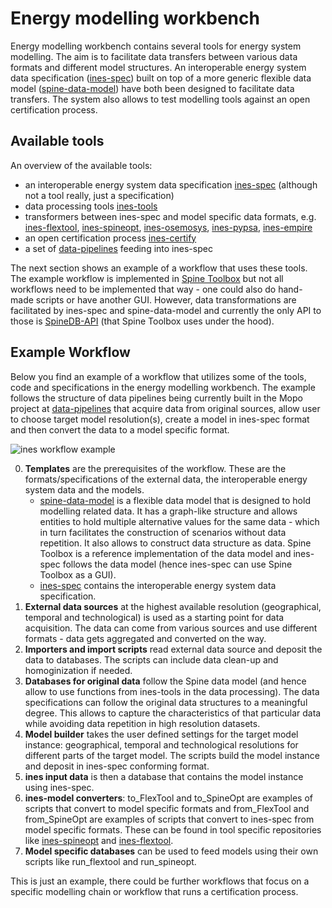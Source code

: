 # Energy modelling workbench

Energy modelling workbench contains several tools for energy system modelling. The aim is to facilitate data transfers between various data formats and different model structures. An interoperable energy system data specification ([ines-spec](https://github.com/energy-modelling-workbench/ines-spec)) built on top of a more generic flexible data model ([spine-data-model](https://github.com/energy-modelling-workbench/spine-data-model)) have both been designed to facilitate data transfers. The system also allows to test modelling tools against an open certification process.

## Available tools
An overview of the available tools:
- an interoperable energy system data specification [ines-spec](https://github.com/energy-modelling-workbench/ines-spec) (although not a tool really, just a specification)
- data processing tools [ines-tools](https://github.com/energy-modelling-workbench/ines-tools)
- transformers between ines-spec and model specific data formats, e.g. [ines-flextool](https://github.com/energy-modelling-workbench/ines-flextool), [ines-spineopt](https://github.com/energy-modelling-workbench/ines-spineopt), [ines-osemosys](https://github.com/energy-modelling-workbench/ines-osemosys), [ines-pypsa](https://github.com/energy-modelling-workbench/ines-pypsa), [ines-empire](https://github.com/energy-modelling-workbench/ines-empire)
- an open certification process [ines-certify](https://github.com/energy-modelling-workbench/ines-certify)
- a set of [data-pipelines](https://github.com/energy-modelling-workbench/data-pipelines) feeding into ines-spec

The next section shows an example of a workflow that uses these tools. The example workflow is implemented in [Spine Toolbox](https://github.com/Spine-tools/Spine-Toolbox) but not all workflows need to be implemented that way - one could also do hand-made scripts or have another GUI. However, data transformations are facilitated by ines-spec and spine-data-model and currently the only API to those is [SpineDB-API](https://github.com/spine-tools/Spine-Database-API) (that Spine Toolbox uses under the hood).

## Example Workflow

Below you find an example of a workflow that utilizes some of the tools, code and specifications in the energy modelling workbench. The example follows the structure of data pipelines being currently built in the Mopo project at [data-pipelines](https://github.com/energy-modelling-workbench/data-pipelines) that acquire data from original sources, allow user to choose target model resolution(s), create a model in ines-spec format and then convert the data to a model specific format.

![ines workflow example](https://github.com/user-attachments/assets/583b21ae-8107-4abc-8bcc-c236b369ba44)

0. **Templates** are the prerequisites of the workflow. These are the formats/specifications of the external data, the interoperable energy system data and the models.
    + [spine-data-model](https://github.com/energy-modelling-workbench/spine-data-model) is a flexible data model that is designed to hold modelling related data. It has a graph-like structure and allows entities to hold multiple alternative values for the same data - which in turn facilitates the construction of scenarios without data repetition. It also allows to construct data structure as data. Spine Toolbox is a reference implementation of the data model and ines-spec follows the data model (hence ines-spec can use Spine Toolbox as a GUI).
    + [ines-spec](https://github.com/energy-modelling-workbench/ines-spec) contains the interoperable energy system data specification.
1. **External data sources** at the highest available resolution (geographical, temporal and technological) is used as a starting point for data acquisition. The data can come from various sources and use  different formats - data gets aggregated and converted on the way.
2. **Importers and import scripts** read external data source and deposit the data to databases. The scripts can include data clean-up and homoginization if needed.
3. **Databases for original data** follow the Spine data model (and hence allow to use functions from ines-tools in the data processing). The data specifications can follow the original data structures to a meaningful degree. This allows to capture the characteristics of that particular data while avoiding data repetition in high resolution datasets.
4. **Model builder** takes the user defined settings for the target model instance: geographical, temporal and technological resolutions for different parts of the target model. The scripts build the model instance and deposit in ines-spec conforming format.
5. **ines input data** is then a database that contains the model instance using ines-spec.
6. **ines-model converters**: to_FlexTool and to_SpineOpt are examples of scripts that convert to model specific formats and from_FlexTool and from_SpineOpt are examples of scripts that convert to ines-spec from model specific formats. These can be found in tool specific repositories like [ines-spineopt](https://github.com/energy-modelling-workbench/ines-spineopt) and [ines-flextool](https://github.com/energy-modelling-workbench/ines-flextool).
7. **Model specific databases** can be used to feed models using their own scripts like run_flextool and run_spineopt.

This is just an example, there could be further workflows that focus on a specific modelling chain or workflow that runs a certification process.
